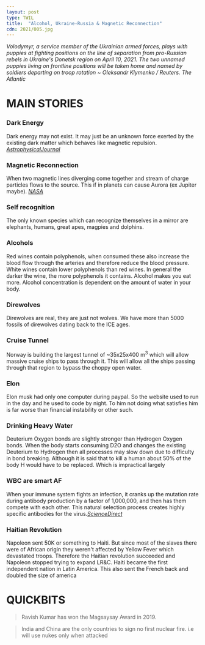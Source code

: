 ```yaml
---
layout: post
type: TWIL
title:  "Alcohol, Ukraine-Russia & Magnetic Reconnection"
cdn: 2021/005.jpg
---
```


*Volodymyr, a service member of the Ukrainian armed forces, plays with puppies at fighting positions on the line of separation from pro-Russian rebels in Ukraine's Donetsk region on April 10, 2021. The two unnamed puppies living on frontline positions will be taken home and named by soldiers departing on troop rotation ~ Oleksandr Klymenko / Reuters. The Atlantic*


# MAIN STORIES

### Dark Energy
Dark energy may not exist. It may just be an unknown force exerted by the existing dark matter which behaves like magnetic repulsion. [*AstrophysicalJournal*](https://iopscience.iop.org/article/10.3847/1538-4357/abe5a2)

### Magnetic Reconnection
When two magnetic lines diverging come together and  stream of charge particles flows to the source. This if in planets can cause Aurora (ex Jupiter maybe). [*NASA*](https://www.nasa.gov/content/goddard/science-of-magnetic-reconnection)

### Self recognition
The only known species which can recognize themselves in a mirror are elephants, humans, great apes, magpies and dolphins.

### Alcohols
Red wines contain polyphenols, when consumed these also increase the blood flow through the arteries and therefore reduce the blood pressure. White wines contain lower polyphenols than red wines. In general the darker the wine, the more polyphenols it contains.
Alcohol makes you eat more. Alcohol concentration is dependent on the amount of water in your body.

### Direwolves
Direwolves are real, they are just not wolves. We have more than 5000 fossils of direwolves dating back to the ICE ages.

### Cruise Tunnel
Norway is building the largest tunnel of ~35x25x400 m<sup>3</sup> which will allow massive cruise ships to pass through it. This will allow all the ships passing through that region to bypass the choppy open water.

### Elon
Elon musk had only one computer during paypal. So the website used to run in the day and he used to code by night. To him not doing what satisfies him is far worse than financial instability or other such.

### Drinking Heavy Water
Deuterium Oxygen bonds are slightly stronger than Hydrogen Oxygen bonds. When the body starts consuming D2O and changes the existing Deuterium to Hydrogen then all processes may slow down due to difficulty in bond breaking. Although it is said that to kill a human about 50% of the body H would have to be replaced. Which is impractical largely

### WBC are smart AF
When your immune system fights an infection, it cranks up the mutation rate during antibody production by a factor of 1,000,000, and then has them compete with each other. This natural selection process creates highly specific antibodies for the virus.[*ScienceDirect*](https://www.sciencedirect.com/topics/immunology-and-microbiology/somatic-hypermutation)

### Haitian Revolution
Napoleon sent 50K or something to Haiti. But since most of the slaves there were of African origin they weren't affected by Yellow Fever which devastated troops. Therefore the Haitian revolution succeeded and Napoleon stopped trying to expand LR&C. Haiti became the first independent nation in Latin America. This also sent the French back and doubled the size of america

# QUICKBITS

> Ravish Kumar has won the Magsaysay Award in 2019.

> India and China are the only countries to sign no first nuclear fire. i.e will use nukes only when attacked